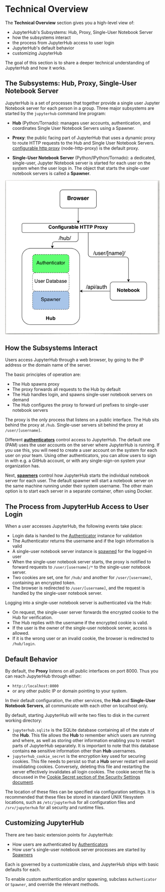 # Technical Overview

The **Technical Overview** section gives you a high-level view of:

- JupyterHub's Subsystems: Hub, Proxy, Single-User Notebook Server
- how the subsystems interact
- the process from JupyterHub access to user login
- JupyterHub's default behavior
- customizing JupyterHub

The goal of this section is to share a deeper technical understanding of
JupyterHub and how it works.

## The Subsystems: Hub, Proxy, Single-User Notebook Server

JupyterHub is a set of processes that together provide a single user Jupyter
Notebook server for each person in a group. Three major subsystems are started
by the `jupyterhub` command line program:

- **Hub** (Python/Tornado): manages user accounts, authentication, and
  coordinates Single User Notebook Servers using a Spawner.

- **Proxy**: the public facing part of JupyterHub that uses a dynamic proxy
  to route HTTP requests to the Hub and Single User Notebook Servers.
  [configurable http proxy](https://github.com/jupyterhub/configurable-http-proxy)
  (node-http-proxy) is the default proxy.

- **Single-User Notebook Server** (Python/IPython/Tornado): a dedicated,
  single-user, Jupyter Notebook server is started for each user on the system
  when the user logs in. The object that starts the single-user notebook
  servers is called a **Spawner**.    

![JupyterHub subsystems](images/jhub-parts.png)

## How the Subsystems Interact

Users access JupyterHub through a web browser, by going to the IP address or
the domain name of the server.

The basic principles of operation are:

- The Hub spawns proxy
- The proxy forwards all requests to the Hub by default
- The Hub handles login, and spawns single-user notebook servers on demand
- The Hub configures the proxy to forward url prefixes to single-user notebook
  servers

The proxy is the only process that listens on a public interface. The Hub sits
behind the proxy at `/hub`. Single-user servers sit behind the proxy at
`/user/[username]`.

Different **[authenticators](./authenticators.html)** control access
to JupyterHub. The default one (PAM) uses the user accounts on the server where
JupyterHub is running. If you use this, you will need to create a user account
on the system for each user on your team. Using other authenticators, you can
allow users to sign in with e.g. a GitHub account, or with any single-sign-on
system your organization has.

Next, **[spawners](./spawners.html)** control how JupyterHub starts
the individual notebook server for each user. The default spawner will
start a notebook server on the same machine running under their system username.
The other main option is to start each server in a separate container, often
using Docker.

## The Process from JupyterHub Access to User Login

When a user accesses JupyterHub, the following events take place:

- Login data is handed to the [Authenticator](./authenticators.html) instance for
  validation
- The Authenticator returns the username and if the login information is valid
- A single-user notebook server instance is [spawned](./spawners.html) for the
  logged-in user
- When the single-user notebook server starts, the proxy is notified to forward
  requests to `/user/[username]/*` to the single-user notebook server.
- Two cookies are set, one for `/hub/` and another for `/user/[username]`,
  containing an encrypted token.
- The browser is redirected to `/user/[username]`, and the request is handled by
  the single-user notebook server.

Logging into a single-user notebook server is authenticated via the Hub:

- On request, the single-user server forwards the encrypted cookie to the Hub
  for verification.
- The Hub replies with the username if the encrypted cookie is valid.
- If the user is the owner of the single-user notebook server, access is
  allowed.
- If it is the wrong user or an invalid cookie, the browser is redirected to
  `/hub/login`.

## Default Behavior

By default, the **Proxy** listens on all public interfaces on port 8000.
Thus you can reach JupyterHub through either:

- `http://localhost:8000`
- or any other public IP or domain pointing to your system.

In their default configuration, the other services, the **Hub** and
**Single-User Notebook Servers**, all communicate with each other on localhost
only.

By default, starting JupyterHub will write two files to disk in the current
working directory:

- `jupyterhub.sqlite` is the SQLite database containing all of the state of the
  **Hub**. This file allows the **Hub** to remember which users are running and
  where, as well as storing other information enabling you to restart parts of
  JupyterHub separately. It is important to note that this database contains
  **no** sensitive information other than **Hub** usernames.
- `jupyterhub_cookie_secret` is the encryption key used for securing cookies.
  This file needs to persist so that a **Hub** server restart will avoid
  invalidating cookies. Conversely, deleting this file and restarting the server
  effectively invalidates all login cookies. The cookie secret file is discussed
  in the [Cookie Secret section of the Security Settings document](./security-basics.html).

The location of these files can be specified via configuration settings. It is
recommended that these files be stored in standard UNIX filesystem locations,
such as `/etc/jupyterhub` for all configuration files and `/srv/jupyterhub` for
all security and runtime files.

## Customizing JupyterHub

There are two basic extension points for JupyterHub:

- How users are authenticated by [Authenticators](./authenticators.html)
- How user's single-user notebook server processes are started by
  [Spawners](./spawners.html)

Each is governed by a customizable class, and JupyterHub ships with basic
defaults for each.

To enable custom authentication and/or spawning, subclass `Authenticator` or
`Spawner`, and override the relevant methods.

